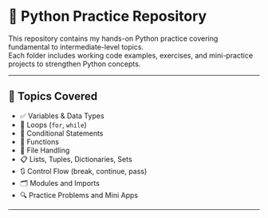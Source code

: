 # 🐍 Python Practice Repository

This repository contains my hands-on Python practice covering fundamental to intermediate-level topics.  
Each folder includes working code examples, exercises, and mini-practice projects to strengthen Python concepts.

---

## 🧠 Topics Covered

- ✅ Variables & Data Types
- 🔁 Loops (`for`, `while`)
- 🔄 Conditional Statements
- 🧮 Functions
- 📂 File Handling
- 📋 Lists, Tuples, Dictionaries, Sets
- 🔃 Control Flow (break, continue, pass)
- 🗂️ Modules and Imports
- 🔍 Practice Problems and Mini Apps


----
